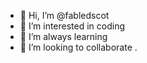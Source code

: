 - 👋 Hi, I’m @fabledscot
- 👀 I’m interested in coding
- 🌱 I’m always learning
- 💞️ I’m looking to collaborate  .

<!---
fabledscot/fabledscot is a ✨ special ✨ repository because its `README.md` (this file) appears on your GitHub profile.
You can click the Preview link to take a look at your changes.
--->
